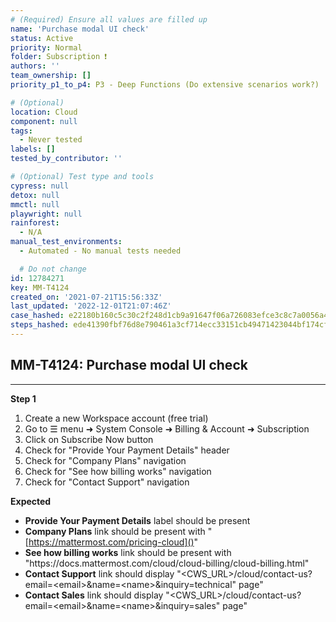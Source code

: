 ```yaml
---
# (Required) Ensure all values are filled up
name: 'Purchase modal UI check'
status: Active
priority: Normal
folder: Subscription ❗
authors: ''
team_ownership: []
priority_p1_to_p4: P3 - Deep Functions (Do extensive scenarios work?)

# (Optional)
location: Cloud
component: null
tags:
  - Never tested
labels: []
tested_by_contributor: ''

# (Optional) Test type and tools
cypress: null
detox: null
mmctl: null
playwright: null
rainforest:
  - N/A
manual_test_environments:
  - Automated - No manual tests needed

  # Do not change
id: 12784271
key: MM-T4124
created_on: '2021-07-21T15:56:33Z'
last_updated: '2022-12-01T21:07:46Z'
case_hashed: e22180b160c5c30c2f248d1cb9a91647f06a726083efce3c8c7a0056a4d8dd270d2e4abba558aa04a74757bac27bdcab
steps_hashed: ede41390fbf76d8e790461a3cf714ecc33151cb49471423044bf174cfb500e1dacac58aa38aafb59e5cf61eb42c07202
---
```


<!-- (Auto-generated) Based on frontmatter's "key" and "name" -->

## MM-T4124: Purchase modal UI check

---

**Step 1**

1. Create a new Workspace account (free trial)
2. Go to ☰ menu ➜ System Console ➜ Billing & Account ➜ Subscription
3. Click on Subscribe Now button
4. Check for "Provide Your Payment Details" header
5. Check for "Company Plans" navigation
6. Check for "See how billing works" navigation
7. Check for "Contact Support" navigation

**Expected**

- **Provide Your Payment Details** label should be present
- **Company Plans** link should be present with "[https://mattermost.com/pricing-cloud]()"
- **See how billing works** link should be present with "https\://docs.mattermost.com/cloud/cloud-billing/cloud-billing.html"
- **Contact Support** link should display "\<CWS\_URL>/cloud/contact-us?email=\<email>\&name=\<name>\&inquiry=technical" page"
- **Contact Sales** link should display "\<CWS\_URL>/cloud/contact-us?email=\<email>\&name=\<name>\&inquiry=sales" page"

